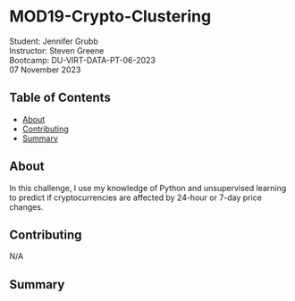 # MOD19-Crypto-Clustering
Student:  Jennifer Grubb  
Instructor:  Steven Greene  
Bootcamp:  DU-VIRT-DATA-PT-06-2023  
07 November 2023  

## Table of Contents
- [About](#about)
- [Contributing](#contributing)
- [Summary](#summary)
  
## About
In this challenge, I use my knowledge of Python and unsupervised learning to predict if cryptocurrencies are affected by 24-hour or 7-day price changes.

## Contributing
N/A  
    
## Summary
